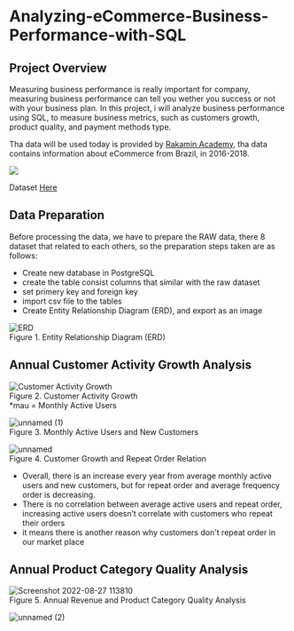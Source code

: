 # Analyzing-eCommerce-Business-Performance-with-SQL

## Project Overview
Measuring business performance is really important for company, measuring business performance can tell you wether you success or not with your business plan. In this project, i will analyze business performance using SQL, to measure business metrics, such as customers growth, product quality, and payment methods type.

Tha data will be used today is provided by [Rakamin Academy](https://rakamin.com/), tha data contains information about eCommerce from Brazil, in 2016-2018. 

<img src ="https://img.shields.io/badge/PostgreSQL-316192?style=for-the-badge&logo=postgresql&logoColor=white">

Dataset [Here](https://drive.google.com/file/d/1Uowt8AgNIjPR1cTDjsmsez_iXWNJj51a/view?usp=sharing)

## Data Preparation
Before processing the data, we have to prepare the RAW data, there 8 dataset that related to each others, so the preparation steps taken are as follows:
 - Create new database in PostgreSQL
 - create the table consist columns that similar with the raw dataset
 - set primery key and foreign key
 - import csv file to the tables
 - Create Entity Relationship Diagram (ERD), and export as an image

![ERD](https://user-images.githubusercontent.com/94909135/187103923-b9aaf85d-19bb-41d9-b1bb-b415a1b22571.jpg)
<br>Figure 1. Entity Relationship Diagram (ERD)

## Annual Customer Activity Growth Analysis
![Customer Activity Growth](https://user-images.githubusercontent.com/94909135/187104054-3660708e-0795-4520-8bb1-9a3f8b1a8b5e.jpg)
<br>Figure 2. Customer Activity Growth
<br>*mau = Monthly Active Users

![unnamed (1)](https://user-images.githubusercontent.com/94909135/187104694-950573b7-99b8-4ec8-ad5c-46faf6e79565.png)
<br>Figure 3. Monthly Active Users and New Customers

![unnamed](https://user-images.githubusercontent.com/94909135/187104447-894f3c20-c459-498c-a5a2-cd5c8dd3cfec.png)
<br>Figure 4. Customer Growth and Repeat Order Relation

- Overall, there is an increase every year from average monthly active users and new customers, but for repeat order and average frequency order is decreasing.
- There is no correlation between average active users and repeat order, increasing active users doesn’t correlate with customers who repeat their orders
- it means there is another reason why customers don't repeat order in our market place

## Annual Product Category Quality Analysis
![Screenshot 2022-08-27 113810](https://user-images.githubusercontent.com/94909135/187105022-6ed97cd6-3dc5-4297-afe2-4ea10a5f3251.jpg)
<br>Figure 5. Annual Revenue and Product Category Quality Analysis

![unnamed (2)](https://user-images.githubusercontent.com/94909135/187105139-407ccada-94e3-4b0f-bffe-b90eb68f5cff.png)




